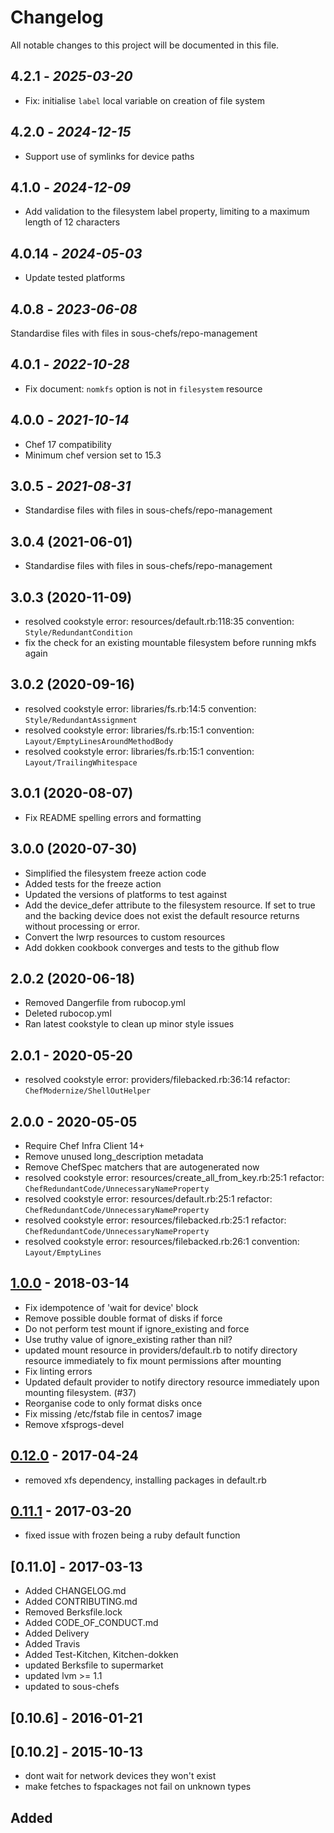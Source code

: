 # Changelog

All notable changes to this project will be documented in this file.

## 4.2.1 - *2025-03-20*

* Fix: initialise `label` local variable on creation of file system

## 4.2.0 - *2024-12-15*

* Support use of symlinks for device paths

## 4.1.0 - *2024-12-09*

* Add validation to the filesystem label property, limiting to a maximum length of 12 characters

## 4.0.14 - *2024-05-03*

* Update tested platforms

## 4.0.8 - *2023-06-08*

Standardise files with files in sous-chefs/repo-management

## 4.0.1 - *2022-10-28*

* Fix document: `nomkfs` option is not in `filesystem` resource

## 4.0.0 - *2021-10-14*

* Chef 17 compatibility
* Minimum chef version set to 15.3

## 3.0.5 - *2021-08-31*

* Standardise files with files in sous-chefs/repo-management

## 3.0.4 (2021-06-01)

* Standardise files with files in sous-chefs/repo-management

## 3.0.3 (2020-11-09)

* resolved cookstyle error: resources/default.rb:118:35 convention: `Style/RedundantCondition`
* fix the check for an existing mountable filesystem before running mkfs again

## 3.0.2 (2020-09-16)

* resolved cookstyle error: libraries/fs.rb:14:5 convention: `Style/RedundantAssignment`
* resolved cookstyle error: libraries/fs.rb:15:1 convention: `Layout/EmptyLinesAroundMethodBody`
* resolved cookstyle error: libraries/fs.rb:15:1 convention: `Layout/TrailingWhitespace`

## 3.0.1 (2020-08-07)

* Fix README spelling errors and formatting

## 3.0.0 (2020-07-30)

* Simplified the filesystem freeze action code
* Added tests for the freeze action
* Updated the versions of platforms to test against
* Add the device_defer attribute to the filesystem resource. If set to true and the backing device does not exist the default resource returns without processing or error.
* Convert the lwrp resources to custom resources
* Add dokken cookbook converges and tests to the github flow

## 2.0.2 (2020-06-18)

* Removed Dangerfile from rubocop.yml
* Deleted rubocop.yml
* Ran latest cookstyle to clean up minor style issues

## 2.0.1 - 2020-05-20

* resolved cookstyle error: providers/filebacked.rb:36:14 refactor: `ChefModernize/ShellOutHelper`

## 2.0.0 - 2020-05-05

* Require Chef Infra Client 14+
* Remove unused long_description metadata
* Remove ChefSpec matchers that are autogenerated now
* resolved cookstyle error: resources/create_all_from_key.rb:25:1 refactor: `ChefRedundantCode/UnnecessaryNameProperty`
* resolved cookstyle error: resources/default.rb:25:1 refactor: `ChefRedundantCode/UnnecessaryNameProperty`
* resolved cookstyle error: resources/filebacked.rb:25:1 refactor: `ChefRedundantCode/UnnecessaryNameProperty`
* resolved cookstyle error: resources/filebacked.rb:26:1 convention: `Layout/EmptyLines`

## [1.0.0] - 2018-03-14

* Fix idempotence of 'wait for device' block
* Remove possible double format of disks if force
* Do not perform test mount if ignore_existing and force
* Use truthy value of ignore_existing rather than nil?
* updated mount resource in providers/default.rb to notify directory resource immediately to fix mount permissions after mounting
* Fix linting errors
* Updated default provider to notify directory resource immediately upon mounting filesystem. (#37)
* Reorganise code to only format disks once
* Fix missing /etc/fstab file in centos7 image
* Remove xfsprogs-devel

## [0.12.0] - 2017-04-24

* removed xfs dependency, installing packages in default.rb

## [0.11.1] - 2017-03-20

* fixed issue with frozen being a ruby default function

## [0.11.0] - 2017-03-13

* Added CHANGELOG.md
* Added CONTRIBUTING.md
* Removed Berksfile.lock
* Added CODE_OF_CONDUCT.md
* Added Delivery
* Added Travis
* Added Test-Kitchen, Kitchen-dokken
* updated Berksfile to supermarket
* updated lvm >= 1.1
* updated to sous-chefs

## [0.10.6] - 2016-01-21

## [0.10.2] - 2015-10-13

* dont wait for network devices they won't exist
* make fetches to fspackages not fail on unknown types

## Added

[0.11.1]: https://github.com/sous-chefs/filesystem/compare/v0.11.0...v0.11.1
[0.12.0]: https://github.com/sous-chefs/filesystem/compare/v0.11.1...v0.12.0
[1.0.0]: https://github.com/sous-chefs/filesystem/compare/v0.12.0...v1.0.0
